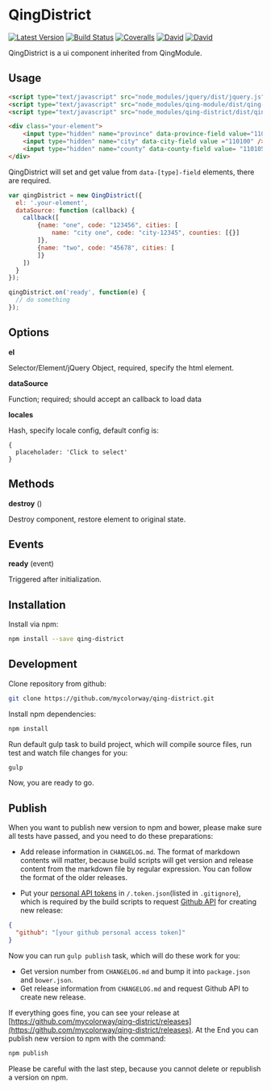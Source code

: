 # QingDistrict

[![Latest Version](https://img.shields.io/npm/v/qing-district.svg)](https://www.npmjs.com/package/qing-district)
[![Build Status](https://img.shields.io/travis/mycolorway/qing-district.svg)](https://travis-ci.org/mycolorway/qing-district)
[![Coveralls](https://img.shields.io/coveralls/mycolorway/qing-district.svg)](https://coveralls.io/github/mycolorway/qing-district)
[![David](https://img.shields.io/david/mycolorway/qing-district.svg)](https://david-dm.org/mycolorway/qing-district)
[![David](https://img.shields.io/david/dev/mycolorway/qing-district.svg)](https://david-dm.org/mycolorway/qing-district#info=devDependencies)

QingDistrict is a ui component inherited from QingModule.

## Usage

```html
<script type="text/javascript" src="node_modules/jquery/dist/jquery.js"></script>
<script type="text/javascript" src="node_modules/qing-module/dist/qing-module.js"></script>
<script type="text/javascript" src="node_modules/qing-district/dist/qing-district.js"></script>

<div class="your-element">
    <input type="hidden" name="province" data-province-field value="110000" />
    <input type="hidden" name="city" data-city-field value ="110100" />
    <input type="hidden" name="county" data-county-field value= "110105" />
</div>
```

QingDistrict will set and get value from `data-[type]-field` elements, there are required.

```js
var qingDistrict = new QingDistrict({
  el: '.your-element',
  dataSource: function (callback) {
    callback([
        {name: "one", code: "123456", cities: [
            name: "city one", code: "city-12345", counties: [{}]
        ]},
        {name: "two", code: "45678", cities: [
        ]}
    ])
  }
});

qingDistrict.on('ready', function(e) {
  // do something
});
```

## Options

__el__

Selector/Element/jQuery Object, required, specify the html element.

__dataSource__

Function; required; should accept an callback to load data

__locales__

Hash, specify locale config, default config is:

```
{
  placeholader: 'Click to select'
}
```

## Methods

__destroy__ ()

Destroy component, restore element to original state.

## Events

__ready__ (event)

Triggered after initialization.

## Installation

Install via npm:

```bash
npm install --save qing-district
```

## Development

Clone repository from github:

```bash
git clone https://github.com/mycolorway/qing-district.git
```

Install npm dependencies:

```bash
npm install
```

Run default gulp task to build project, which will compile source files, run test and watch file changes for you:

```bash
gulp
```

Now, you are ready to go.

## Publish

When you want to publish new version to npm and bower, please make sure all tests have passed, and you need to do these preparations:

* Add release information in `CHANGELOG.md`. The format of markdown contents will matter, because build scripts will get version and release content from the markdown file by regular expression. You can follow the format of the older releases.

* Put your [personal API tokens](https://github.com/blog/1509-personal-api-tokens) in `/.token.json`(listed in `.gitignore`), which is required by the build scripts to request [Github API](https://developer.github.com/v3/) for creating new release:

```json
{
  "github": "[your github personal access token]"
}
```

Now you can run `gulp publish` task, which will do these work for you:

* Get version number from `CHANGELOG.md` and bump it into `package.json` and `bower.json`.
* Get release information from `CHANGELOG.md` and request Github API to create new release.

If everything goes fine, you can see your release at [https://github.com/mycolorway/qing-district/releases](https://github.com/mycolorway/qing-district/releases). At the End you can publish new version to npm with the command:

```bash
npm publish
```

Please be careful with the last step, because you cannot delete or republish a version on npm.
